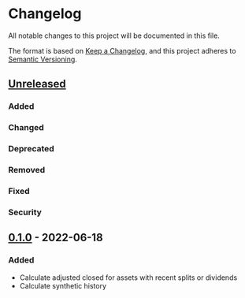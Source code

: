 # Changelog
All notable changes to this project will be documented in this file.

The format is based on [Keep a Changelog](https://keepachangelog.com/en/1.0.0/),
and this project adheres to [Semantic Versioning](https://semver.org/spec/v2.0.0.html).

## [Unreleased]
### Added

### Changed

### Deprecated

### Removed

### Fixed

### Security

## [0.1.0] - 2022-06-18
### Added
- Calculate adjusted closed for assets with recent splits or dividends
- Calculate synthetic history

[Unreleased]: https://github.com/penny-vault/eod-maintenance/compare/v0.1.0...HEAD
[0.1.0]: https://github.com/penny-vault/eod-maintenance/releases/tag/v0.1.0

